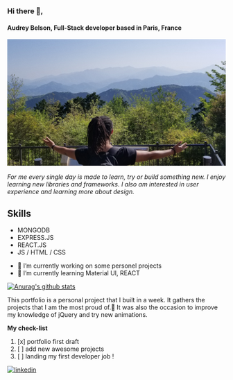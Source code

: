 ### Hi there 👋, 
#### Audrey Belson, Full-Stack developer based in Paris, France 
![My pic open arms](https://github.com/abWasHere/my_portfolio/blob/master/./images/my-pic-moutain.jpg?raw=true)

*For me every single day is made to learn, try or build something new. I enjoy learning new libraries and frameworks. I also am interested in user experience and learning more about design.*

## Skills 
* MONGODB 
* EXPRESS.JS
* REACT.JS 
* JS / HTML / CSS

- 🔭 I’m currently working on some personel projects 
- 🌱 I’m currently learning Material UI, REACT 

[![Anurag's github stats](https://github-readme-stats.vercel.app/api?username=abWasHere)](https://github.com/abWasHere/github-readme-stats)

This portfolio is a personal project that I built in a week.
It gathers the projects that I am the most proud of.:muscle:
It was also the occasion to improve my knowledge of jQuery and try new animations.

**My check-list**

1. [x] portfolio first draft
2. [ ] add new awesome projects
3. [ ] landing my first developer job !

[<img src='https://cdn.jsdelivr.net/npm/simple-icons@3.0.1/icons/linkedin.svg' alt='linkedin' height='40'>](https://www.linkedin.com/in/https://www.linkedin.com/in/audrey-belson/) 
